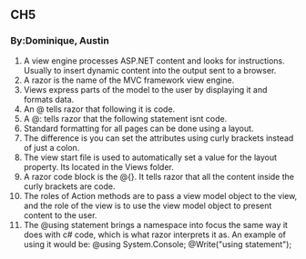 ## CH5

### By:Dominique, Austin



1. A view engine processes ASP.NET content and looks for instructions. Usually to insert dynamic content into the output sent to a browser.
2. A razor is the name of the MVC framework view engine.
3. Views express parts of the model to the user by displaying it and formats data.
4. An @ tells razor that following it is code.
5. A @: tells razor that the following statement isnt code.
6. Standard formatting for all pages can be done using a layout.
7. The difference is you can set the attributes using curly brackets instead of just a colon.
8. The view start file is used to automatically set a value for the layout property. Its located in the Views folder.
9. A razor code block is the @{}. It tells razor that all the content inside the curly brackets are code.
10. The roles of Action methods are to pass a view model object to the view, and the role of the view is to use the view model object to present content to the user.
11. The @using statement brings a namespace into focus the same way it does with c# code, which is what razor interprets it as. An example of using it would be: @using System.Console; @Write("using statement");